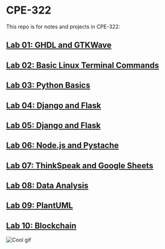 # CPE-322

This repo is for notes and projects in CPE-322:

## [Lab 01: GHDL and GTKWave](/Lab1/README.md)

## [Lab 02: Basic Linux Terminal Commands](/Lab2/README.md)

## [Lab 03: Python Basics](/Lab3/README.md)

## [Lab 04: Django and Flask](/Lab4/README.md)

## [Lab 05: Django and Flask](/Lab5/README.md)

## [Lab 06: Node.js and Pystache](/Lab6/README.md)

## [Lab 07: ThinkSpeak and Google Sheets](/Lab7/README.md)

## [Lab 08: Data Analysis](/Lab8/README.md)

## [Lab 09: PlantUML](/Lab9/README.md)

## [Lab 10: Blockchain](/Lab10/README.md)

![Cool gif](https://github.com/jjimene1/CPE-322/blob/main/misc/saul.gif)
